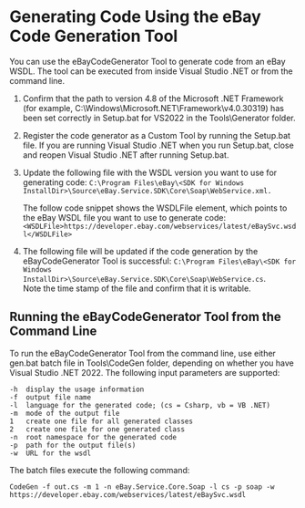 # Generating Code Using the eBay Code Generation Tool

You can use the eBayCodeGenerator Tool to generate code from an eBay WSDL. The tool can be executed from inside Visual Studio .NET or from the command line.

1. Confirm that the path to version 4.8 of the Microsoft .NET Framework (for example, C:\\Windows\\Microsoft.NET\\Framework\\v4.0.30319) has been set correctly in Setup.bat for VS2022 in the Tools\\Generator folder.

2. Register the code generator as a Custom Tool by running the Setup.bat file. If you are running Visual Studio .NET when you run Setup.bat, close and reopen Visual Studio .NET after running Setup.bat.

3. Update the following file with the WSDL version you want to use for generating code: `C:\Program Files\eBay\<SDK for Windows InstallDir>\Source\eBay.Service.SDK\Core\Soap\WebService.xml.`

   The follow code snippet shows the WSDLFile element, which points to the eBay WSDL file you want to use to generate code: `<WSDLFile>https://developer.ebay.com/webservices/latest/eBaySvc.wsdl</WSDLFile>`

4. The following file will be updated if the code generation by the eBayCodeGenerator Tool is successful: `C:\Program Files\eBay\<SDK for Windows InstallDir>\Source\eBay.Service.SDK\Core\Soap\WebService.cs`.  
   Note the time stamp of the file and confirm that it is writable.

## Running the eBayCodeGenerator Tool from the Command Line

To run the eBayCodeGenerator Tool from the command line, use either gen.bat batch file in Tools\\CodeGen folder, depending on whether you have Visual Studio .NET 2022. The following input parameters are supported:

    -h	display the usage information
    -f	output file name
    -l	language for the generated code; (cs = Csharp, vb = VB .NET)
    -m	mode of the output file
    1	create one file for all generated classes
    2	create one file for one generated class
    -n	root namespace for the generated code
    -p	path for the output file(s)
    -w	URL for the wsdl

The batch files execute the following command:

`CodeGen -f out.cs -m 1 -n eBay.Service.Core.Soap -l cs -p soap -w https://developer.ebay.com/webservices/latest/eBaySvc.wsdl`
